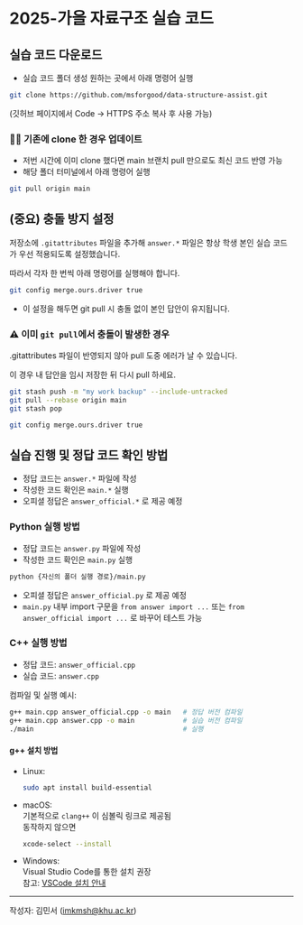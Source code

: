 # 2025-가을 자료구조 실습 코드

## 실습 코드 다운로드

- 실습 코드 폴더 생성 원하는 곳에서 아래 명령어 실행

```bash
git clone https://github.com/msforgood/data-structure-assist.git
```

(깃허브 페이지에서 Code → HTTPS 주소 복사 후 사용 가능)

### 🙋🏻 기존에 clone 한 경우 업데이트

- 저번 시간에 이미 clone 했다면 main 브랜치 pull 만으로도 최신 코드 반영 가능
- 해당 폴더 터미널에서 아래 명령어 실행

```bash
git pull origin main
```

## (중요) 충돌 방지 설정

저장소에 `.gitattributes` 파일을 추가해 `answer.*` 파일은 항상 학생 본인 실습 코드가 우선 적용되도록 설정했습니다.

따라서 각자 한 번씩 아래 명령어를 실행해야 합니다.

```bash
git config merge.ours.driver true
```

- 이 설정을 해두면 git pull 시 충돌 없이 본인 답안이 유지됩니다.

### ⚠️ 이미 `git pull`에서 충돌이 발생한 경우

.gitattributes 파일이 반영되지 않아 pull 도중 에러가 날 수 있습니다.

이 경우 내 답안을 임시 저장한 뒤 다시 pull 하세요.

```bash
git stash push -m "my work backup" --include-untracked
git pull --rebase origin main
git stash pop
```

```bash
git config merge.ours.driver true
```

## 실습 진행 및 정답 코드 확인 방법

- 정답 코드는 `answer.*` 파일에 작성
- 작성한 코드 확인은 `main.*` 실행
- 오피셜 정답은 `answer_official.*` 로 제공 예정

### Python 실행 방법

- 정답 코드는 `answer.py` 파일에 작성
- 작성한 코드 확인은 `main.py` 실행

```bash
python {자신의 폴더 실행 경로}/main.py
```

- 오피셜 정답은 `answer_official.py` 로 제공 예정
- `main.py` 내부 import 구문을 `from answer import ...` 또는 `from answer_official import ...` 로 바꾸어 테스트 가능

### C++ 실행 방법

- 정답 코드: `answer_official.cpp`
- 실습 코드: `answer.cpp`

컴파일 및 실행 예시:

```bash
g++ main.cpp answer_official.cpp -o main   # 정답 버전 컴파일
g++ main.cpp answer.cpp -o main            # 실습 버전 컴파일
./main                                     # 실행
```

#### g++ 설치 방법

- Linux:

  ```bash
  sudo apt install build-essential
  ```

- macOS:  
  기본적으로 `clang++` 이 심볼릭 링크로 제공됨  
  동작하지 않으면

  ```bash
  xcode-select --install
  ```

- Windows:  
  Visual Studio Code를 통한 설치 권장  
  참고: [VSCode 설치 안내](https://velog.io/@watermeloncrane/vscode%EC%97%90%EC%84%9C-CC-%EC%84%B8%ED%8C%85-%EC%89%AC%EC%9B%80)

---

작성자: 김민서 (imkmsh@khu.ac.kr)
